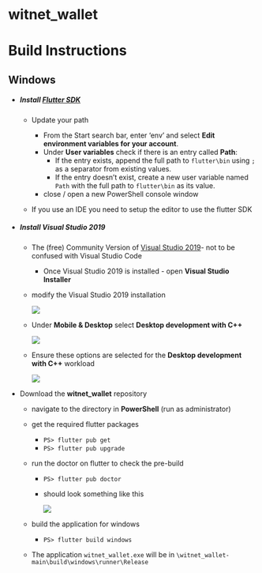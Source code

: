 # witnet_wallet


# Build Instructions

## Windows

- ##### Install [Flutter SDK](https://flutter.dev/docs/get-started/install)

  - Update your path
    - From the Start search bar, enter ‘env’ and select **Edit environment variables for your account**.
    - Under **User variables** check if there is an entry called **Path**:
      - If the entry exists, append the full path to `flutter\bin` using `;` as a separator from existing values.
      - If the entry doesn’t exist, create a new user variable named `Path` with the full path to `flutter\bin` as its value.
    - close / open a new PowerShell console window
      
  - If you use an IDE you need to setup the editor to use the flutter SDK

- ##### Install Visual Studio 2019

  - The (free) Community Version of [Visual Studio 2019](https://visualstudio.microsoft.com/downloads/)- not to be confused with Visual Studio Code

    - Once Visual Studio 2019 is installed - open **Visual Studio Installer** 

  - modify the Visual Studio 2019 installation

    ![](https://github.com/parodyBit/witnet_wallet/blob/main/readme_assets/visual_studio_installer.PNG)

  - Under **Mobile & Desktop** select **Desktop development with C++** 	

    ![](https://github.com/parodyBit/witnet_wallet/blob/main/readme_assets/desktop_dev_cpp_options.PNG)

  - Ensure these options are selected for the **Desktop development with C++** workload

    ![](https://github.com/parodyBit/witnet_wallet/blob/main/readme_assets/desktop_dev_cpp_options.PNG)

- Download the **witnet_wallet** repository 

  - navigate to the directory in **PowerShell** (run as administrator)

  - get the required flutter packages

    - `PS> flutter pub get`
    - `PS> flutter pub upgrade`

  - run the doctor on flutter to check the pre-build

    - `PS> flutter pub doctor`

    - should look something like this

      ![](https://github.com/parodyBit/witnet_wallet/blob/main/readme_assets/flutter_doctor.PNG)

  - build the application for windows

    - `PS> flutter build windows`

  - The application `witnet_wallet.exe` will be in `\witnet_wallet-main\build\windows\runner\Release`